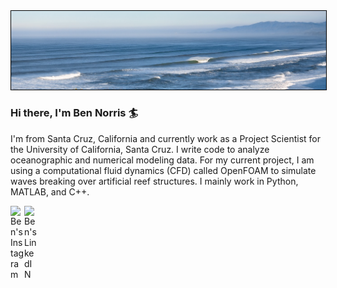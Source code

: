 <img style='border:1px solid #000000' src="https://github.com/bknorris/bknorris/blob/master/NorthWestOffshore.PNG" />


### Hi there, I'm Ben Norris :surfer:

I'm from Santa Cruz, California and currently work as a Project Scientist for the University of California, Santa Cruz. I write code to analyze oceanographic and numerical modeling data. For my current project, I am using a computational fluid dynamics (CFD) called OpenFOAM to simulate waves breaking over artificial reef structures. I mainly work in Python, MATLAB, and C++.

<a href="https://www.instagram.com/benjaminknorris/">
  <img align="left" alt="Ben's Instagram" width="22px" src="https://raw.githubusercontent.com/hussainweb/hussainweb/main/icons/instagram.png" />
</a>
<a href="https://www.linkedin.com/in/benjamin-k-norris/">
  <img align="left" alt="Ben's LinkedIN" width="22px" src="https://raw.githubusercontent.com/peterthehan/peterthehan/master/assets/linkedin.svg" />
</a>
